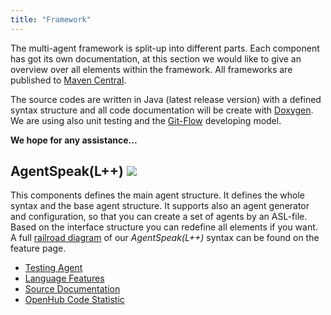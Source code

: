 ```yaml
---
title: "Framework"
---
```

The multi-agent framework is split-up into different parts. Each component has got its own documentation, at this section we would like to give an overview over all elements within the framework. All frameworks are published to [Maven Central](http://mvnrepository.com).

The source codes are written in Java (latest release version) with a defined syntax structure and all code documentation will be create with [Doxygen](http://www.doxygen.org). We are using also unit testing and the [Git-Flow](http://nvie.com/posts/a-successful-git-branching-model/) developing model. 

__We hope for any assistance...__


## AgentSpeak(L++) ![](https://camo.githubusercontent.com/91d144939950611f83510276f546163e62f3f0f1/68747470733a2f2f636972636c6563692e636f6d2f67682f4c696768744a61736f6e2f4167656e74537065616b2e7376673f7374796c653d736869656c64)

This components defines the main agent structure. It defines the whole syntax and the base agent structure. It supports also an agent generator and configuration, so that you can create a set of agents by an ASL-file. Based on the interface structure you can redefine all elements if you want. A full [railroad diagram](https://en.wikipedia.org/wiki/Syntax_diagram) of our _AgentSpeak(L++)_ syntax can be found on the feature page.

* [Testing Agent](https://github.com/LightJason/AgentSpeak/blob/master/src/test/resources/agent/complete.asl)
* [Language Features](agentspeak)
* [Source Documentation](https://lightjason.github.io/AgentSpeak/sources/index.html)
* [OpenHub Code Statistic](https://www.openhub.net/p/LightJason-AgentSpeak)
